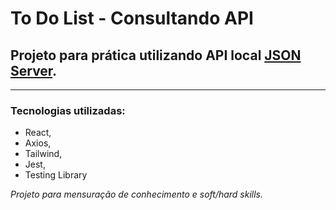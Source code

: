 # To Do List - Consultando API

## Projeto para prática utilizando API local [JSON Server](https://github.com/typicode/json-server).
***
### Tecnologias utilizadas:
- React,
- Axios,
- Tailwind,
- Jest,
- Testing Library
  










_Projeto para mensuração de conhecimento e soft/hard skills._
